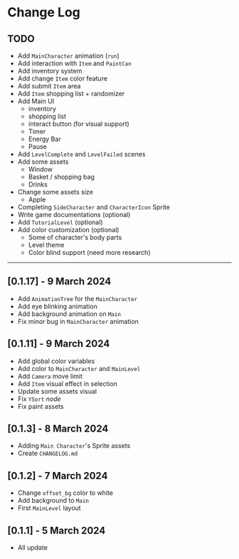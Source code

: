# Change Log

## TODO

- Add `MainCharacter` animation (`run`)
- Add interaction with `Item` and `PaintCan`
- Add inventory system
- Add change `Item` color feature
- Add submit `Item` area
- Add `Item` shopping list + randomizer
- Add Main UI
  - inventory
  - shopping list
  - interact button (for visual support)
  - Timer
  - Energy Bar
  - Pause
- Add `LevelComplete` and `LevelFailed` scenes
- Add some assets
  - Window
  - Basket / shopping bag
  - Drinks
- Change some assets size
  - Apple
- Completing `SideCharacter` and `CharacterIcon` Sprite
- Write game documentations (optional)
- Add `TutorialLevel` (optional)
- Add color customization (optional)
  - Some of character's body parts
  - Level theme
  - Color blind support (need more research)

---

## [0.1.17] - 9 March 2024

- Add `AnimationTree` for the `MainCharacter`
- Add eye blinking animation
- Add background animation on `Main`
- Fix minor bug in `MainCharacter` animation

## [0.1.11] - 9 March 2024

- Add global color variables
- Add color to `MainCharacter` and `MainLevel`
- Add `Camera` move limit
- Add `Item` visual effect in selection
- Update some assets visual
- Fix `YSort` _node_
- Fix paint assets

## [0.1.3] - 8 March 2024

- Adding `Main Character`'s Sprite assets
- Create `CHANGELOG.md`

## [0.1.2] - 7 March 2024

- Change `offset_bg` color to white
- Add background to `Main`
- First `MainLevel` layout

## [0.1.1] - 5 March 2024

- All update
